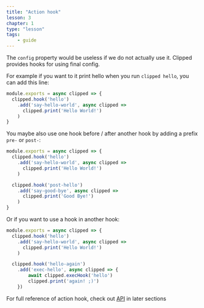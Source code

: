 ```yaml
---
title: "Action hook"
lesson: 3
chapter: 1
type: "lesson"
tags:
    - guide
---
```


The `config` property would be useless if we do not actually use it. Clipped provides hooks for using final config.

For example if you want to it print hello when you run `clipped hello`, you can add this line:

```js
module.exports = async clipped => {
  clipped.hook('hello')
    .add('say-hello-world', async clipped =>
      clipped.print('Hello World!')
    )
}
```

You maybe also use one hook before / after another hook by adding a prefix `pre-` or `post-`:

```js
module.exports = async clipped => {
  clipped.hook('hello')
    .add('say-hello-world', async clipped =>
      clipped.print('Hello World!')
    )

  clipped.hook('post-hello')
    .add('say-good-bye', async clipped =>
      clipped.print('Good Bye!')
    )
}
```

Or if you want to use a hook in another hook:

```js
module.exports = async clipped => {
  clipped.hook('hello')
    .add('say-hello-world', async clipped =>
      clipped.print('Hello World!')
    )

  clipped.hook('hello-again')
    .add('exec-hello', async clipped => {
        await clipped.execHook('hello')
        clipped.print('again! ;)')
    })
```

For full reference of action hook, check out [API](/clipped-api) in later sections
